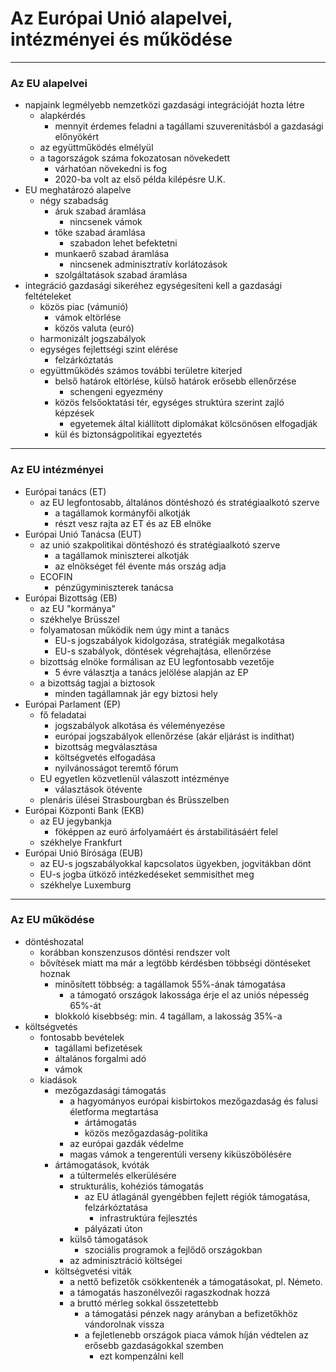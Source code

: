 # Az Európai Unió alapelvei, intézményei és működése
---
### Az EU alapelvei
- napjaink legmélyebb nemzetközi gazdasági integrációját hozta létre
	- alapkérdés
		- mennyit érdemes feladni a tagállami szuverenitásból a gazdasági előnyökért
	- az együttműködés elmélyül
	- a tagországok száma fokozatosan növekedett
		- várhatóan növekedni is fog
		- 2020-ba volt az első példa kilépésre U.K.
- EU meghatározó alapelve
	- négy szabadság
		- áruk szabad áramlása
			- nincsenek vámok
		- tőke szabad áramlása
			- szabadon lehet befektetni
		- munkaerő szabad áramlása
			- nincsenek adminisztratív korlátozások
		- szolgáltatások szabad áramlása
- integráció gazdasági sikeréhez egységesíteni kell a gazdasági feltételeket
	- közös piac (vámunió)
		- vámok eltörlése
		- közös valuta (euró)
	- harmonizált jogszabályok
	- egységes fejlettségi szint elérése
		- felzárkóztatás
	- együttműködés számos további területre kiterjed
		- belső határok eltörlése, külső határok erősebb ellenőrzése
			- schengeni egyezmény
		- közös felsőoktatási tér, egységes struktúra szerint zajló képzések
			- egyetemek által kiállított diplomákat kölcsönösen elfogadják
		- kül és biztonságpolitikai egyeztetés
---
### Az EU intézményei
- Európai tanács (ET)
	- az EU legfontosabb, általános döntéshozó és stratégiaalkotó szerve
		- a tagállamok kormányfői alkotják
		- részt vesz rajta az ET és az EB elnöke
- Európai Unió Tanácsa (EUT)
	- az unió szakpolitikai döntéshozó és stratégiaalkotó szerve
		- a tagállamok miniszterei alkotják
		- az elnökséget fél évente más ország adja
	- ECOFIN
		- pénzügyminiszterek tanácsa
- Európai Bizottság (EB)
	- az EU "kormánya"
	- székhelye Brüsszel
	- folyamatosan működik nem úgy mint a tanács
		- EU-s jogszabályok kidolgozása, stratégiák megalkotása
		- EU-s szabályok, döntések végrehajtása, ellenőrzése
	- bizottság elnöke formálisan az EU legfontosabb vezetője
		- 5 évre választja a tanács jelölése alapján az EP
	- a bizottság tagjai a biztosok
		- minden tagállamnak jár egy biztosi hely
- Európai Parlament (EP)
	- fő feladatai
		- jogszabályok alkotása és véleményezése
		- európai jogszabályok ellenőrzése (akár eljárást is indíthat)
		- bizottság megválasztása
		- költségvetés elfogadása
		- nyilvánosságot teremtő fórum
	- EU egyetlen közvetlenül válaszott intézménye
		- választások ötévente
	- plenáris ülései Strasbourgban és Brüsszelben
- Európai Központi Bank (EKB)
	- az EU jegybankja
		- föképpen az euró árfolyamáért és árstabilitásáért felel
	- székhelye Frankfurt
- Európai Unió Bírósága (EUB)
	- az EU-s jogszabályokkal kapcsolatos ügyekben, jogvitákban dönt
	- EU-s jogba ütköző intézkedéseket semmisíthet meg
	- székhelye Luxemburg
---
### Az EU működése
- döntéshozatal
	- korábban konszenzusos döntési rendszer volt
	- bővítések miatt ma már a legtöbb kérdésben többségi döntéseket hoznak
		- minősített többség: a tagállamok 55%-ának támogatása
			- a támogató országok lakossága érje el az uniós népesség 65%-át
		- blokkoló kisebbség: min. 4 tagállam, a lakosság 35%-a
- költségvetés
	- fontosabb bevételek
		- tagállami befizetések
		- általános forgalmi adó
		- vámok
	- kiadások
		- mezőgazdasági támogatás
			- a hagyományos európai kisbirtokos mezőgazdaság és falusi életforma megtartása
				- ártámogatás
				- közös mezőgazdaság-politika
			- az európai gazdák védelme
			- magas vámok a tengerentúli verseny kiküszöbölésére
		- ártámogatások, kvóták
			- a túltermelés elkerülésére
			- strukturális, kohéziós támogatás
				- az EU átlagánál gyengébben fejlett régiók támogatása, felzárkóztatása
					- infrastruktúra fejlesztés
				- pályázati úton
			- külső támogatások
				- szociális programok a fejlődő országokban
			- az adminisztráció költségei
		- költségvetési viták
			- a nettő befizetők csökkentenék a támogatásokat, pl. Németo.
			- a támogatás haszonélvezői ragaszkodnak hozzá
			- a bruttó mérleg sokkal összetettebb
				- a támogatási pénzek nagy arányban a befizetőkhöz vándorolnak vissza
				- a fejletlenebb országok piaca vámok híján védtelen az erősebb gazdaságokkal szemben
					- ezt kompenzálni kell